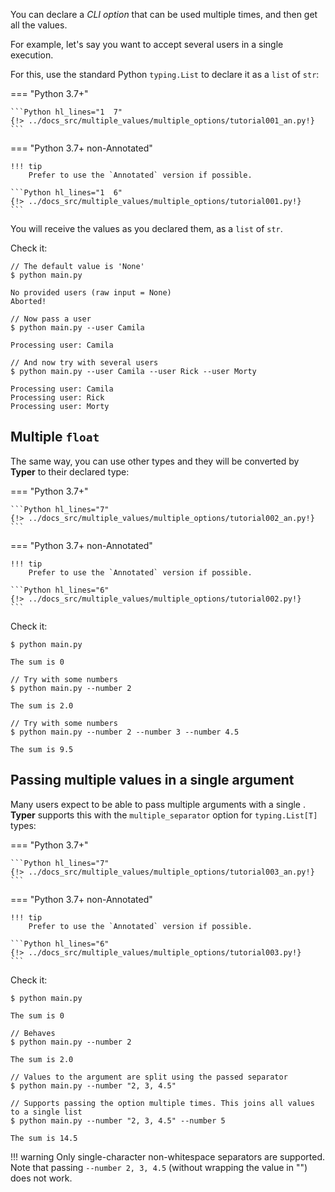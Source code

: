 You can declare a *CLI option* that can be used multiple times, and then get all the values.

For example, let's say you want to accept several users in a single execution.

For this, use the standard Python `typing.List` to declare it as a `list` of `str`:

=== "Python 3.7+"

    ```Python hl_lines="1  7"
    {!> ../docs_src/multiple_values/multiple_options/tutorial001_an.py!}
    ```

=== "Python 3.7+ non-Annotated"

    !!! tip
        Prefer to use the `Annotated` version if possible.

    ```Python hl_lines="1  6"
    {!> ../docs_src/multiple_values/multiple_options/tutorial001.py!}
    ```

You will receive the values as you declared them, as a `list` of `str`.

Check it:

<div class="termy">

```console
// The default value is 'None'
$ python main.py

No provided users (raw input = None)
Aborted!

// Now pass a user
$ python main.py --user Camila

Processing user: Camila

// And now try with several users
$ python main.py --user Camila --user Rick --user Morty

Processing user: Camila
Processing user: Rick
Processing user: Morty
```

</div>

## Multiple `float`

The same way, you can use other types and they will be converted by **Typer** to their declared type:

=== "Python 3.7+"

    ```Python hl_lines="7"
    {!> ../docs_src/multiple_values/multiple_options/tutorial002_an.py!}
    ```

=== "Python 3.7+ non-Annotated"

    !!! tip
        Prefer to use the `Annotated` version if possible.

    ```Python hl_lines="6"
    {!> ../docs_src/multiple_values/multiple_options/tutorial002.py!}
    ```

Check it:

<div class="termy">

```console
$ python main.py

The sum is 0

// Try with some numbers
$ python main.py --number 2

The sum is 2.0

// Try with some numbers
$ python main.py --number 2 --number 3 --number 4.5

The sum is 9.5
```

</div>

## Passing multiple values in a single argument

Many users expect to be able to pass multiple arguments with a single .
**Typer** supports this with the `multiple_separator` option for `typing.List[T]` types:

=== "Python 3.7+"

    ```Python hl_lines="7"
    {!> ../docs_src/multiple_values/multiple_options/tutorial003_an.py!}
    ```

=== "Python 3.7+ non-Annotated"

    !!! tip
        Prefer to use the `Annotated` version if possible.

    ```Python hl_lines="6"
    {!> ../docs_src/multiple_values/multiple_options/tutorial003.py!}
    ```

Check it:

<div class="termy">

```console
$ python main.py

The sum is 0

// Behaves
$ python main.py --number 2

The sum is 2.0

// Values to the argument are split using the passed separator
$ python main.py --number "2, 3, 4.5"

// Supports passing the option multiple times. This joins all values to a single list
$ python main.py --number "2, 3, 4.5" --number 5

The sum is 14.5
```

</div>

!!! warning
    Only single-character non-whitespace separators are supported. Note that passing `--number 2, 3, 4.5` (without wrapping the value in "") does not work.
